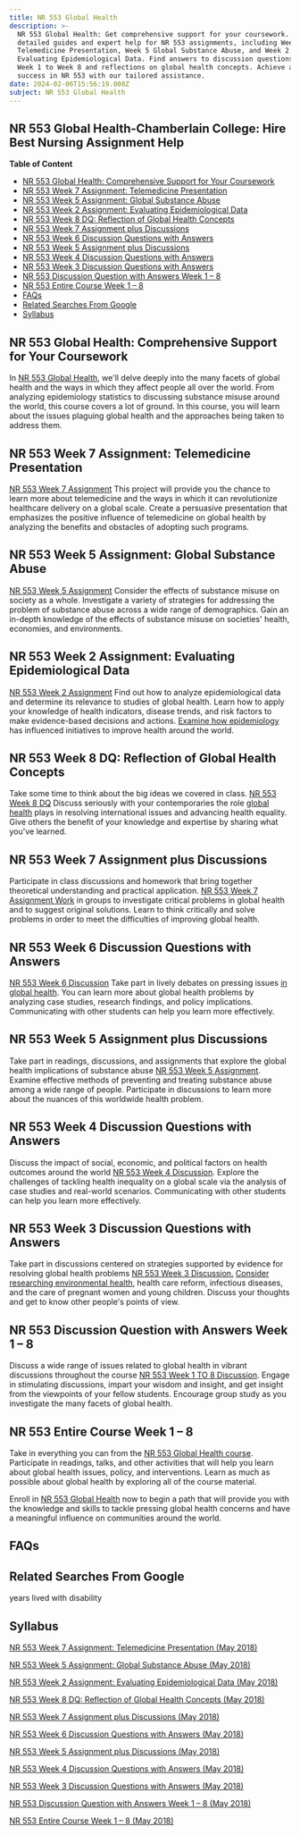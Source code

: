 ```yaml
---
title: NR 553 Global Health
description: >-
  NR 553 Global Health: Get comprehensive support for your coursework. Access
  detailed guides and expert help for NR 553 assignments, including Week 7
  Telemedicine Presentation, Week 5 Global Substance Abuse, and Week 2
  Evaluating Epidemiological Data. Find answers to discussion questions from
  Week 1 to Week 8 and reflections on global health concepts. Achieve academic
  success in NR 553 with our tailored assistance.
date: 2024-02-06T15:56:19.000Z
subject: NR 553 Global Health
---
```


## **NR 553 Global Health-Chamberlain College: Hire Best Nursing Assignment Help**

**Table of Content**

* [NR 553 Global Health: Comprehensive Support for Your Coursework](#nr-553-global-health-comprehensive-support-for-your-coursework)
* [NR 553 Week 7 Assignment: Telemedicine Presentation](#nr-553-week-7-assignment-telemedicine-presentation)
* [NR 553 Week 5 Assignment: Global Substance Abuse](#nr-553-week-5-assignment-global-substance-abuse)
* [NR 553 Week 2 Assignment: Evaluating Epidemiological Data](#nr-553-week-2-assignment-evaluating-epidemiological-data)
* [NR 553 Week 8 DQ: Reflection of Global Health Concepts](#nr-553-week-8-dq-reflection-of-global-health-concepts)
* [NR 553 Week 7 Assignment plus Discussions](#nr-553-week-7-assignment-plus-discussions)
* [NR 553 Week 6 Discussion Questions with Answers](#nr-553-week-6-discussion-questions-with-answers)
* [NR 553 Week 5 Assignment plus Discussions](#nr-553-week-5-assignment-plus-discussions)
* [NR 553 Week 4 Discussion Questions with Answers](#nr-553-week-4-discussion-questions-with-answers)
* [NR 553 Week 3 Discussion Questions with Answers](#nr-553-week-3-discussion-questions-with-answers)
* [NR 553 Discussion Question with Answers Week 1 – 8](#nr-553-discussion-question-with-answers-week-1--8)
* [NR 553 Entire Course Week 1 – 8](#nr-553-entire-course-week-1--8)
* [FAQs](#faqs)
* [Related Searches From Google](#related-searches-from-google)
* [Syllabus](#syllabus)

## NR 553 Global Health: Comprehensive Support for Your Coursework

In [NR 553 Global Health](http://www.nursingschooltutors.com/), we'll delve deeply into the many facets of global health and the ways in which they affect people all over the world. From analyzing epidemiology statistics to discussing substance misuse around the world, this course covers a lot of ground. In this course, you will learn about the issues plaguing global health and the approaches being taken to address them.

## NR 553 Week 7 Assignment: Telemedicine Presentation

[NR 553 Week 7 Assignment](http://www.nursingschooltutors.com/) This project will provide you the chance to learn more about telemedicine and the ways in which it can revolutionize healthcare delivery on a global scale. Create a persuasive presentation that emphasizes the positive influence of telemedicine on global health by analyzing the benefits and obstacles of adopting such programs.

## NR 553 Week 5 Assignment: Global Substance Abuse

[NR 553 Week 5 Assignment](http://www.nursingschooltutors.com/) Consider the effects of substance misuse on society as a whole. Investigate a variety of strategies for addressing the problem of substance abuse across a wide range of demographics. Gain an in-depth knowledge of the effects of substance misuse on societies' health, economies, and environments.

## NR 553 Week 2 Assignment: Evaluating Epidemiological Data

[NR 553 Week 2 Assignment](http://www.nursingschooltutors.com/) Find out how to analyze epidemiological data and determine its relevance to studies of global health. Learn how to apply your knowledge of health indicators, disease trends, and risk factors to make evidence-based decisions and actions. [Examine how epidemiology](http://www.nursingschooltutors.com/) has influenced initiatives to improve health around the world.

## NR 553 Week 8 DQ: Reflection of Global Health Concepts

Take some time to think about the big ideas we covered in class. [NR 553 Week 8 DQ](http://www.nursingschooltutors.com/) Discuss seriously with your contemporaries the role [global health](http://www.nursingschooltutors.com/) plays in resolving international issues and advancing health equality. Give others the benefit of your knowledge and expertise by sharing what you've learned.

## NR 553 Week 7 Assignment plus Discussions

Participate in class discussions and homework that bring together theoretical understanding and practical application. [NR 553 Week 7 Assignment Work](http://www.nursingschooltutors.com/) in groups to investigate critical problems in global health and to suggest original solutions. Learn to think critically and solve problems in order to meet the difficulties of improving global health.

## NR 553 Week 6 Discussion Questions with Answers

[NR 553 Week 6 Discussion](http://www.nursingschooltutors.com/) Take part in lively debates on pressing issues [in global health](http://www.nursingschooltutors.com/). You can learn more about global health problems by analyzing case studies, research findings, and policy implications. Communicating with other students can help you learn more effectively.

## NR 553 Week 5 Assignment plus Discussions

Take part in readings, discussions, and assignments that explore the global health implications of substance abuse [NR 553 Week 5 Assignment](http://www.nursingschooltutors.com/). Examine effective methods of preventing and treating substance abuse among a wide range of people. Participate in discussions to learn more about the nuances of this worldwide health problem.

## NR 553 Week 4 Discussion Questions with Answers

Discuss the impact of social, economic, and political factors on health outcomes around the world [NR 553 Week 4 Discussion](http://www.nursingschooltutors.com/). Explore the challenges of tackling health inequality on a global scale via the analysis of case studies and real-world scenarios. Communicating with other students can help you learn more effectively.

## NR 553 Week 3 Discussion Questions with Answers

Take part in discussions centered on strategies supported by evidence for resolving global health problems [NR 553 Week 3 Discussion.](http://www.nursingschooltutors.com/) [Consider researching environmental health](http://www.nursingschooltutors.com/), health care reform, infectious diseases, and the care of pregnant women and young children. Discuss your thoughts and get to know other people's points of view.

## NR 553 Discussion Question with Answers Week 1 – 8

Discuss a wide range of issues related to global health in vibrant discussions throughout the course [NR 553 Week 1 TO 8 Discussion](http://www.nursingschooltutors.com/). Engage in stimulating discussions, impart your wisdom and insight, and get insight from the viewpoints of your fellow students. Encourage group study as you investigate the many facets of global health.

## NR 553 Entire Course Week 1 – 8

Take in everything you can from the [NR 553 Global Health course](http://www.nursingschooltutors.com/). Participate in readings, talks, and other activities that will help you learn about global health issues, policy, and interventions. Learn as much as possible about global health by exploring all of the course material.

Enroll in [NR 553 Global Health](http://www.nursingschooltutors.com/) now to begin a path that will provide you with the knowledge and skills to tackle pressing global health concerns and have a meaningful influence on communities around the world.

## FAQs

## Related Searches From Google

years lived with disability

## Syllabus

[NR 553 Week 7 Assignment: Telemedicine Presentation (May 2018)](https://nursingschooltutors.com/get-quote/ "https://nursingschooltutors.com/get-quote/")

[NR 553 Week 5 Assignment: Global Substance Abuse (May 2018)](https://nursingschooltutors.com/get-quote/ "https://nursingschooltutors.com/get-quote/")

[NR 553 Week 2 Assignment: Evaluating Epidemiological Data (May 2018)](https://nursingschooltutors.com/get-quote/ "https://nursingschooltutors.com/get-quote/")

[NR 553 Week 8 DQ: Reflection of Global Health Concepts (May 2018)](https://nursingschooltutors.com/get-quote/ "https://nursingschooltutors.com/get-quote/")

[NR 553 Week 7 Assignment plus Discussions (May 2018)](https://nursingschooltutors.com/get-quote/ "https://nursingschooltutors.com/get-quote/")

[NR 553 Week 6 Discussion Questions with Answers (May 2018)](https://nursingschooltutors.com/get-quote/ "https://nursingschooltutors.com/get-quote/")

[NR 553 Week 5 Assignment plus Discussions (May 2018)](https://nursingschooltutors.com/get-quote/ "https://nursingschooltutors.com/get-quote/")

[NR 553 Week 4 Discussion Questions with Answers (May 2018)](https://nursingschooltutors.com/get-quote/ "https://nursingschooltutors.com/get-quote/")

[NR 553 Week 3 Discussion Questions with Answers (May 2018)](https://nursingschooltutors.com/get-quote/ "https://nursingschooltutors.com/get-quote/")

[NR 553 Discussion Question with Answers Week 1 – 8 (May 2018)](https://nursingschooltutors.com/get-quote/ "https://nursingschooltutors.com/get-quote/")

[NR 553 Entire Course Week 1 – 8 (May 2018)](https://nursingschooltutors.com/get-quote/ "https://nursingschooltutors.com/get-quote/")

